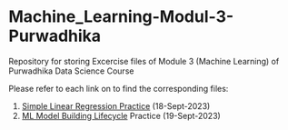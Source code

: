 # Machine_Learning-Modul-3-Purwadhika
Repository for storing Excercise files of Module 3 (Machine Learning) of Purwadhika Data Science Course

Please refer to each link on to find the corresponding files:
1. [Simple Linear Regression Practice](https://github.com/d-widyantama/Machine_Learning-Modul-3-Purwadhika/blob/28d1b154ba19d7b591dfbd98f84421be56f919a6/1-Linear%20Regression-Excercise/Module3-Day1-LinearRegressionExc.ipynb) (18-Sept-2023)
2. [ML Model Building Lifecycle](https://github.com/d-widyantama/Machine_Learning-Modul-3-Purwadhika/blob/28d1b154ba19d7b591dfbd98f84421be56f919a6/2-Machine%20Learning%20Modelling%20-%20Excercise/Module3-Day2-Excercise-TitanicPrediction.ipynb) Practice (19-Sept-2023)

